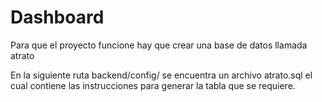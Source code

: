 # Dashboard

Para que el proyecto funcione hay que crear una base de datos llamada atrato

En la siguiente ruta backend/config/ se encuentra un archivo atrato.sql el cual contiene
las instrucciones para generar la tabla que se requiere.
